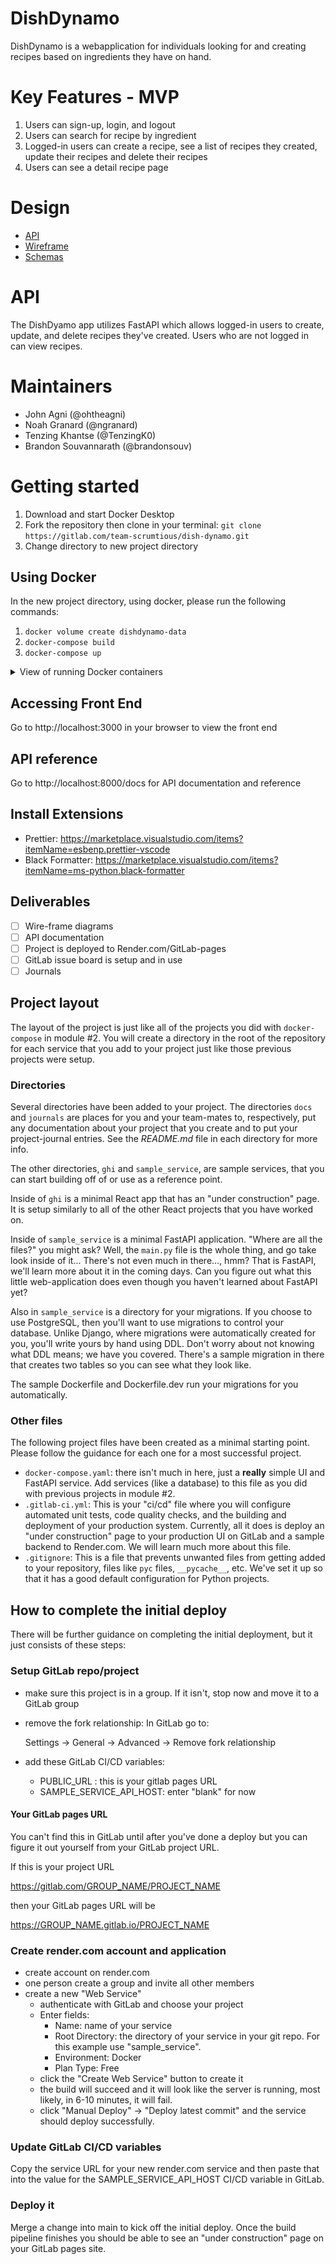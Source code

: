 # DishDynamo

DishDynamo is a webapplication for individuals looking for and creating recipes based on ingredients they have on hand.

# Key Features - MVP

1. Users can sign-up, login, and logout
2. Users can search for recipe by ingredient
3. Logged-in users can create a recipe, see a list of recipes they created, update their recipes and delete their recipes
4. Users can see a detail recipe page

# Design

- [API](/docs/api.md)
- [Wireframe](docs/wireframe.md)
- [Schemas](docs/schemas.md)

# API

The DishDyamo app utilizes FastAPI which allows logged-in users to create, update, and delete recipes they've created. Users who are not logged in can view recipes.

# Maintainers

- John Agni (@ohtheagni)
- Noah Granard (@ngranard)
- Tenzing Khantse (@TenzingK0)
- Brandon Souvannarath (@brandonsouv)

# Getting started

1. Download and start Docker Desktop
2. Fork the repository then clone in your terminal: `git clone https://gitlab.com/team-scrumtious/dish-dynamo.git`
3. Change directory to new project directory

## Using Docker

In the new project directory, using docker, please run the following commands:

1. `docker volume create dishdynamo-data`
2. `docker-compose build`
3. `docker-compose up`
<details>
<summary>View of running Docker containers</summary>
<br>
![dockercontainers](/docs/docker-containers.png)
</details>

## Accessing Front End

Go to http://localhost:3000 in your browser to view the front end

## API reference

Go to http://localhost:8000/docs for API documentation and reference

## Install Extensions

- Prettier: <https://marketplace.visualstudio.com/items?itemName=esbenp.prettier-vscode>
- Black Formatter: <https://marketplace.visualstudio.com/items?itemName=ms-python.black-formatter>

## Deliverables

- [ ] Wire-frame diagrams
- [ ] API documentation
- [ ] Project is deployed to Render.com/GitLab-pages
- [ ] GitLab issue board is setup and in use
- [ ] Journals

## Project layout

The layout of the project is just like all of the projects
you did with `docker-compose` in module #2. You will create
a directory in the root of the repository for each service
that you add to your project just like those previous
projects were setup.

### Directories

Several directories have been added to your project. The
directories `docs` and `journals` are places for you and
your team-mates to, respectively, put any documentation
about your project that you create and to put your
project-journal entries. See the _README.md_ file in each
directory for more info.

The other directories, `ghi` and `sample_service`, are
sample services, that you can start building off of or use
as a reference point.

Inside of `ghi` is a minimal React app that has an "under
construction" page. It is setup similarly to all of the
other React projects that you have worked on.

Inside of `sample_service` is a minimal FastAPI application.
"Where are all the files?" you might ask? Well, the
`main.py` file is the whole thing, and go take look inside
of it... There's not even much in there..., hmm? That is
FastAPI, we'll learn more about it in the coming days. Can
you figure out what this little web-application does even
though you haven't learned about FastAPI yet?

Also in `sample_service` is a directory for your migrations.
If you choose to use PostgreSQL, then you'll want to use
migrations to control your database. Unlike Django, where
migrations were automatically created for you, you'll write
yours by hand using DDL. Don't worry about not knowing what
DDL means; we have you covered. There's a sample migration
in there that creates two tables so you can see what they
look like.

The sample Dockerfile and Dockerfile.dev run your migrations
for you automatically.

### Other files

The following project files have been created as a minimal
starting point. Please follow the guidance for each one for
a most successful project.

- `docker-compose.yaml`: there isn't much in here, just a
  **really** simple UI and FastAPI service. Add services
  (like a database) to this file as you did with previous
  projects in module #2.
- `.gitlab-ci.yml`: This is your "ci/cd" file where you will
  configure automated unit tests, code quality checks, and
  the building and deployment of your production system.
  Currently, all it does is deploy an "under construction"
  page to your production UI on GitLab and a sample backend
  to Render.com. We will learn much more about this file.
- `.gitignore`: This is a file that prevents unwanted files
  from getting added to your repository, files like
  `pyc` files, `__pycache__`, etc. We've set it up so that
  it has a good default configuration for Python projects.

## How to complete the initial deploy

There will be further guidance on completing the initial
deployment, but it just consists of these steps:

### Setup GitLab repo/project

- make sure this project is in a group. If it isn't, stop
  now and move it to a GitLab group
- remove the fork relationship: In GitLab go to:

  Settings -> General -> Advanced -> Remove fork relationship

- add these GitLab CI/CD variables:
  - PUBLIC_URL : this is your gitlab pages URL
  - SAMPLE_SERVICE_API_HOST: enter "blank" for now

#### Your GitLab pages URL

You can't find this in GitLab until after you've done a deploy
but you can figure it out yourself from your GitLab project URL.

If this is your project URL

https://gitlab.com/GROUP_NAME/PROJECT_NAME

then your GitLab pages URL will be

https://GROUP_NAME.gitlab.io/PROJECT_NAME

### Create render.com account and application

- create account on render.com
- one person create a group and invite all other members
- create a new "Web Service"
  - authenticate with GitLab and choose your project
  - Enter fields:
    - Name: name of your service
    - Root Directory: the directory of your service in your git repo.
      For this example use "sample_service".
    - Environment: Docker
    - Plan Type: Free
  - click the "Create Web Service" button to create it
  - the build will succeed and it will look like the server is running,
    most likely, in 6-10 minutes, it will fail.
  - click "Manual Deploy" -> "Deploy latest commit" and the service
    should deploy successfully.

### Update GitLab CI/CD variables

Copy the service URL for your new render.com service and then paste
that into the value for the SAMPLE_SERVICE_API_HOST CI/CD variable
in GitLab.

### Deploy it

Merge a change into main to kick off the initial deploy. Once the build pipeline
finishes you should be able to see an "under construction" page on your GitLab
pages site.
